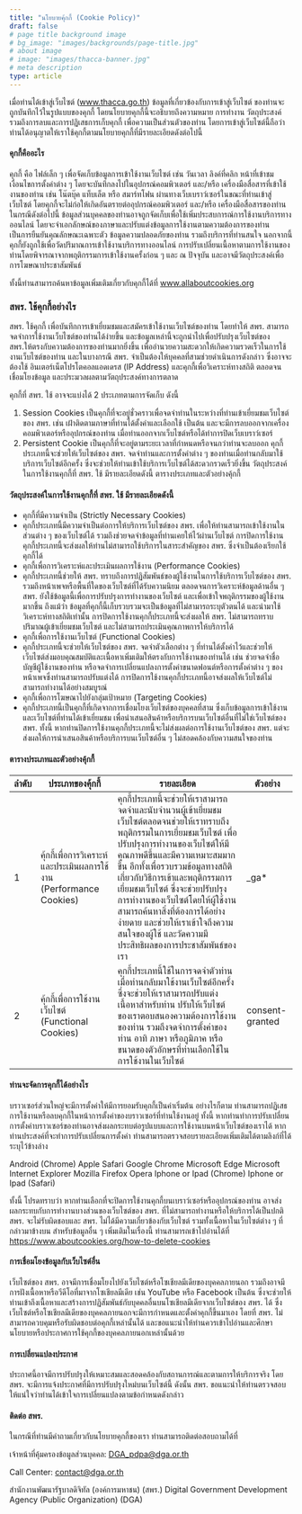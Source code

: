 ```yaml
---
title: "นโยบายคุ้กกี้ (Cookie Policy)"
draft: false
# page title background image
# bg_image: "images/backgrounds/page-title.jpg"
# about image
# image: "images/thacca-banner.jpg"
# meta description
type: article
---
```


เมื่อท่านได้เข้าสู่เว็บไซต์ (www.thacca.go.th) ข้อมูลที่เกี่ยวข้องกับการเข้าสู่เว็บไซต์ ของท่านจะถูกบันทึกไว้ในรูปแบบของคุกกี้ โดยนโยบายคุกกี้นี้จะอธิบายถึงความหมาย การทำงาน วัตถุประสงค์ รวมถึงการลบและการปฏิเสธการเก็บคุกกี้ เพื่อความเป็นส่วนตัวของท่าน โดยการเข้าสู่เว็บไซต์นี้ถือว่าท่านได้อนุญาตให้เราใช้คุกกี้ตามนโยบายคุกกี้ที่มีรายละเอียดดังต่อไปนี้

#### คุกกี้คืออะไร

คุกกี้ คือ ไฟล์เล็ก ๆ เพื่อจัดเก็บข้อมูลการเข้าใช้งานเว็บไซต์ เช่น วันเวลา ลิงค์ที่คลิก หน้าที่เข้าชม เงื่อนไขการตั้งค่าต่าง ๆ โดยจะบันทึกลงไปในอุปกรณ์คอมพิวเตอร์ และ/หรือ เครื่องมือสื่อสารที่เข้าใช้งานของท่าน เช่น โน๊ตบุ๊ค แท็บเล็ต หรือ สมาร์ทโฟน ผ่านทางเว็บเบราว์เซอร์ในขณะที่ท่านเข้าสู่เว็บไซต์ โดยคุกกี้จะไม่ก่อให้เกิดอันตรายต่ออุปกรณ์คอมพิวเตอร์ และ/หรือ เครื่องมือสื่อสารของท่าน ในกรณีดังต่อไปนี้ ข้อมูลส่วนบุคคลของท่านอาจถูกจัดเก็บเพื่อใช้เพิ่มประสบการณ์การใช้งานบริการทางออนไลน์ โดยจะจำเอกลักษณ์ของภาษาและปรับแต่งข้อมูลการใช้งานตามความต้องการของท่าน เป็นการยืนยันคุณลักษณะเฉพาะตัว ข้อมูลความปลอดภัยของท่าน รวมถึงบริการที่ท่านสนใจ นอกจากนี้คุกกี้ยังถูกใช้เพื่อวัดปริมาณการเข้าใช้งานบริการทางออนไลน์ การปรับเปลี่ยนเนื้อหาตามการใช้งานของท่านโดยพิจารณาจากพฤติกรรมการเข้าใช้งานครั้งก่อน ๆ และ ณ ปัจจุบัน และอาจมีวัตถุประสงค์เพื่อการโฆษณาประชาสัมพันธ์

ทั้งนี้ท่านสามารถค้นหาข้อมูลเพิ่มเติมเกี่ยวกับคุกกี้ได้ที่ www.allaboutcookies.org

### สพร. ใช้คุกกี้อย่างไร

สพร. ใช้คุกกี้ เพื่อบันทึกการเข้าเยี่ยมชมและสมัครเข้าใช้งานเว็บไซต์ของท่าน โดยทำให้ สพร. สามารถจดจำการใช้งานเว็บไซต์ของท่านได้ง่ายขึ้น และข้อมูลเหล่านี้จะถูกนำไปเพื่อปรับปรุงเว็บไซต์ของ สพร.ให้ตรงกับความต้องการของท่านมากยิ่งขึ้น เพื่ออำนวยความสะดวกให้เกิดความรวดเร็วในการใช้งานเว็บไซต์ของท่าน และในบางกรณี สพร. จำเป็นต้องให้บุคคลที่สามช่วยดำเนินการดังกล่าว ซึ่งอาจจะต้องใช้ อินเตอร์เน็ตโปรโตคอลแอดเดรส (IP Address) และคุกกี้เพื่อวิเคราะห์ทางสถิติ ตลอดจนเชื่อมโยงข้อมูล และประมวลผลตามวัตถุประสงค์ทางการตลาด

คุกกี้ที่ สพร. ใช้ อาจจะแบ่งได้ 2 ประเภทตามการจัดเก็บ ดังนี้
1. Session Cookies เป็นคุกกี้ที่จะอยู่ชั่วคราวเพื่อจดจำท่านในระหว่างที่ท่านเข้าเยี่ยมชมเว็บไซต์ของ สพร. เช่น เฝ้าติดตามภาษาที่ท่านได้ตั้งค่าและเลือกใช้ เป็นต้น และจะมีการลบออกจากเครื่องคอมพิวเตอร์หรืออุปกรณ์ของท่าน เมื่อท่านออกจากเว็บไซต์หรือได้ทำการปิดเว็บเบราว์เซอร์
2. Persistent Cookie เป็นคุกกี้ที่จะอยู่ตามระยะเวลาที่กำหนดหรือจนกว่าท่านจะลบออก คุกกี้ประเภทนี้จะช่วยให้เว็บไซต์ของ สพร. จดจำท่านและการตั้งค่าต่าง ๆ ของท่านเมื่อท่านกลับมาใช้บริการเว็บไซต์อีกครั้ง ซึ่งจะช่วยให้ท่านเข้าใช้บริการเว็บไซต์ได้สะดวกรวดเร็วยิ่งขึ้น
วัตถุประสงค์ในการใช้งานคุกกี้ที่ สพร. ใช้ มีรายละเอียดดังนี้
ตารางประเภทและตัวอย่างคุ้กกี้

#### วัตถุประสงค์ในการใช้งานคุกกี้ที่ สพร. ใช้ มีรายละเอียดดังนี้

* คุกกี้ที่มีความจำเป็น (Strictly Necessary Cookies)
* คุกกี้ประเภทนี้มีความจำเป็นต่อการให้บริการเว็บไซต์ของ สพร. เพื่อให้ท่านสามารถเข้าใช้งานในส่วนต่าง ๆ ของเว็บไซต์ได้ รวมถึงช่วยจดจำข้อมูลที่ท่านเคยให้ไว้ผ่านเว็บไซต์ การปิดการใช้งานคุกกี้ประเภทนี้จะส่งผลให้ท่านไม่สามารถใช้บริการในสาระสำคัญของ สพร. ซึ่งจำเป็นต้องเรียกใช้คุกกี้ได้
* คุกกี้เพื่อการวิเคราะห์และประเมินผลการใช้งาน (Performance Cookies)
* คุกกี้ประเภทนี้ช่วยให้ สพร. ทราบถึงการปฏิสัมพันธ์ของผู้ใช้งานในการใช้บริการเว็บไซต์ของ สพร.  รวมถึงหน้าเพจหรือพื้นที่ใดของเว็บไซต์ที่ได้รับความนิยม ตลอดจนการวิเคราะห์ข้อมูลด้านอื่น ๆ สพร. ยังใช้ข้อมูลนี้เพื่อการปรับปรุงการทำงานของเว็บไซต์ และเพื่อเข้าใจพฤติกรรมของผู้ใช้งานมากขึ้น ถึงแม้ว่า ข้อมูลที่คุกกี้นี้เก็บรวบรวมจะเป็นข้อมูลที่ไม่สามารถระบุตัวตนได้ และนำมาใช้วิเคราะห์ทางสถิติเท่านั้น การปิดการใช้งานคุกกี้ประเภทนี้จะส่งผลให้ สพร. ไม่สามารถทราบปริมาณผู้เข้าเยี่ยมชมเว็บไซต์ และไม่สามารถประเมินคุณภาพการให้บริการได้
* คุกกี้เพื่อการใช้งานเว็บไซต์ (Functional Cookies)
* คุกกี้ประเภทนี้จะช่วยให้เว็บไซต์ของ สพร. จดจำตัวเลือกต่าง ๆ ที่ท่านได้ตั้งค่าไว้และช่วยให้เว็บไซต์ส่งมอบคุณสมบัติและเนื้อหาเพิ่มเติมให้ตรงกับการใช้งานของท่านได้ เช่น ช่วยจดจำชื่อบัญชีผู้ใช้งานของท่าน หรือจดจำการเปลี่ยนแปลงการตั้งค่าขนาดฟอนต์หรือการตั้งค่าต่าง ๆ ของหน้าเพจซึ่งท่านสามารถปรับแต่งได้ การปิดการใช้งานคุกกี้ประเภทนี้อาจส่งผลให้เว็บไซต์ไม่สามารถทำงานได้อย่างสมบูรณ์
* คุกกี้เพื่อการโฆษณาไปยังกลุ่มเป้าหมาย (Targeting Cookies)
* คุกกี้ประเภทนี้เป็นคุกกี้ที่เกิดจากการเชื่อมโยงเว็บไซต์ของบุคคลที่สาม ซึ่งเก็บข้อมูลการเข้าใช้งานและเว็บไซต์ที่ท่านได้เข้าเยี่ยมชม เพื่อนำเสนอสินค้าหรือบริการบนเว็บไซต์อื่นที่ไม่ใช่เว็บไซต์ของ สพร. ทั้งนี้ หากท่านปิดการใช้งานคุกกี้ประเภทนี้จะไม่ส่งผลต่อการใช้งานเว็บไซต์ของ สพร. แต่จะส่งผลให้การนำเสนอสินค้าหรือบริการบนเว็บไซต์อื่น ๆ ไม่สอดคล้องกับความสนใจของท่าน

#### ตารางประเภทและตัวอย่างคุ้กกี้

| ลำดับ | ประเภทของคุ้กกี้ | รายละเอียด | ตัวอย่าง |
| --- | --- | --- | --- |
| 1 | คุ้กกี้เพื่อการวิเคราะห์และประเมินผลการใช้งาน (Performance Cookies) | คุกกี้ประเภทนี้จะช่วยให้เราสามารถจดจำและนับจำนวนผู้เข้าเยี่ยมชมเว็บไซต์ตลอดจนช่วยให้เราทราบถึงพฤติกรรมในการเยี่ยมชมเว็บไซต์ เพื่อปรับปรุงการทำงานของเว็บไซต์ให้มีคุณภาพดีขึ้นและมีความเหมาะสมมากขึ้น อีกทั้งเพื่อรวบรวมข้อมูลทางสถิติเกี่ยวกับวิธีการเข้าและพฤติกรรมการเยี่ยมชมเว็บไซต์ ซึ่งจะช่วยปรับปรุงการทำงานของเว็บไซต์โดยให้ผู้ใช้งานสามารถค้นหาสิ่งที่ต้องการได้อย่างง่ายดาย และช่วยให้เราเข้าใจถึงความสนใจของผู้ใช้ และวัดความมีประสิทธิผลของการประชาสัมพันธ์ของเรา | _ga* |
| 2 | คุ้กกี้เพื่อการใช้งานเว็บไซต์ (Functional Cookies) | คุกกี้ประเภทนี้ใช้ในการจดจำตัวท่านเมื่อท่านกลับมาใช้งานเว็บไซต์อีกครั้ง ซึ่งจะช่วยให้เราสามารถปรับแต่งเนื้อหาสำหรับท่าน ปรับให้เว็บไซต์ของเราตอบสนองความต้องการใช้งานของท่าน รวมถึงจดจำการตั้งค่าของท่าน อาทิ ภาษา หรือภูมิภาค หรือขนาดของตัวอักษรที่ท่านเลือกใช้ในการใช้งานในเว็บไซต์ | consent-granted |

#### ท่านจะจัดการคุกกี้ได้อย่างไร

บราวเซอร์ส่วนใหญ่จะมีการตั้งค่าให้มีการยอมรับคุกกี้เป็นค่าเริ่มต้น อย่างไรก็ตาม ท่านสามารถปฏิเสธการใช้งานหรือลบคุกกี้ในหน้าการตั้งค่าของบราวเซอร์ที่ท่านใช้งานอยู่ ทั้งนี้ หากท่านทำการปรับเปลี่ยนการตั้งค่าบราวเซอร์ของท่านอาจส่งผลกระทบต่อรูปแบบและการใช้งานบนหน้าเว็บไซต์ของเราได้ หากท่านประสงค์ที่จะทำการปรับเปลี่ยนการตั้งค่า ท่านสามารถตรวจสอบรายละเอียดเพิ่มเติมได้ตามลิงก์ที่ได้ระบุไว้ข้างล่าง

Android (Chrome)
Apple Safari
Google Chrome
Microsoft Edge
Microsoft Internet Explorer
Mozilla Firefox
Opera
Iphone or Ipad (Chrome)
Iphone or Ipad (Safari)

ทั้งนี้ โปรดทราบว่า หากท่านเลือกที่จะปิดการใช้งานคุกกี้บนเบราว์เซอร์หรืออุปกรณ์ของท่าน อาจส่งผลกระทบกับการทำงานบางส่วนของเว็บไซต์ของ สพร. ที่ไม่สามารถทำงานหรือให้บริการได้เป็นปกติ
สพร. จะไม่รับผิดชอบและ สพร. ไม่ได้มีความเกี่ยวข้องกับเว็บไซต์ รวมทั้งเนื้อหาในเว็บไซต์ต่าง ๆ ที่กล่าวมาข้างบน
สำหรับข้อมูลอื่น ๆ เพิ่มเติมในเรื่องนี้ ท่านสามารถเข้าไปอ่านได้ที่ https://www.aboutcookies.org/how-to-delete-cookies

#### การเชื่อมโยงข้อมูลกับเว็บไซต์อื่น

เว็บไซต์ของ สพร. อาจมีการเชื่อมโยงไปยังเว็บไซต์หรือโซเชียลมีเดียของบุคคลภายนอก รวมถึงอาจมีการฝังเนื้อหาหรือวีดีโอที่มาจากโซเชียลมีเดีย เช่น YouTube หรือ Facebook เป็นต้น ซึ่งจะช่วยให้ท่านเข้าถึงเนื้อหาและสร้างการปฏิสัมพันธ์กับบุคคลอื่นบนโซเชียลมีเดียจากเว็บไซต์ของ สพร. ได้ ซึ่งเว็บไซต์หรือโซเชียลมีเดียของบุคคลภายนอกจะมีการกำหนดและตั้งค่าคุกกี้ขึ้นมาเอง โดยที่ สพร. ไม่สามารถควบคุมหรือรับผิดชอบต่อคุกกี้เหล่านั้นได้ และขอแนะนำให้ท่านควรเข้าไปอ่านและศึกษานโยบายหรือประกาศการใช้คุกกี้ของบุคคลภายนอกเหล่านั้นด้วย

#### การเปลี่ยนแปลงประกาศ

ประกาศนี้อาจมีการปรับปรุงให้เหมาะสมและสอดคล้องกับสถานการณ์และตามการให้บริการจริง โดย สพร. จะมีการแจ้งประกาศที่มีการปรับปรุงใหม่บนเว็บไซต์นี้ ดังนั้น สพร. ขอแนะนำให้ท่านตรวจสอบให้แน่ใจว่าท่านได้เข้าใจการเปลี่ยนแปลงตามข้อกำหนดดังกล่าว

#### ติดต่อ สพร.

ในกรณีที่ท่านมีคำถามเกี่ยวกับนโยบายคุกกี้ของเรา ท่านสามารถติดต่อสอบถามได้ที่ 

เจ้าหน้าที่คุ้มครองข้อมูลส่วนบุคคล: DGA_pdpa@dga.or.th

Call Center: contact@dga.or.th

สำนักงานพัฒนารัฐบาลดิจิทัล (องค์การมหาชน) (สพร.)
Digital Government Development Agency
(Public Organization) (DGA)